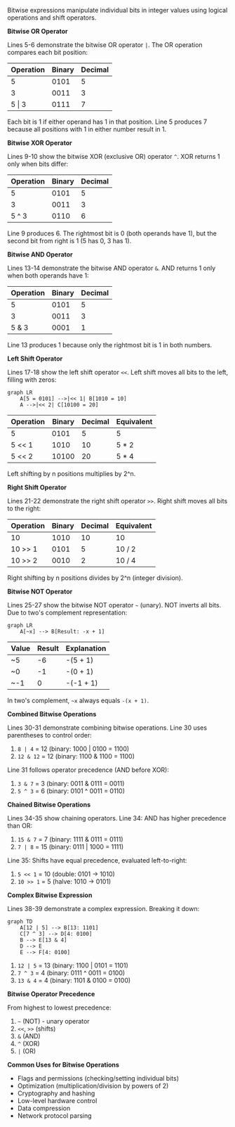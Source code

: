 Bitwise expressions manipulate individual bits in integer values using logical operations and shift operators.

**Bitwise OR Operator**

Lines 5-6 demonstrate the bitwise OR operator `|`. The OR operation compares each bit position:

| Operation | Binary | Decimal |
|-----------|--------|---------|
| 5 | 0101 | 5 |
| 3 | 0011 | 3 |
| 5 \| 3 | 0111 | 7 |

Each bit is 1 if either operand has 1 in that position. Line 5 produces 7 because all positions with 1 in either number result in 1.

**Bitwise XOR Operator**

Lines 9-10 show the bitwise XOR (exclusive OR) operator `^`. XOR returns 1 only when bits differ:

| Operation | Binary | Decimal |
|-----------|--------|---------|
| 5 | 0101 | 5 |
| 3 | 0011 | 3 |
| 5 ^ 3 | 0110 | 6 |

Line 9 produces 6. The rightmost bit is 0 (both operands have 1), but the second bit from right is 1 (5 has 0, 3 has 1).

**Bitwise AND Operator**

Lines 13-14 demonstrate the bitwise AND operator `&`. AND returns 1 only when both operands have 1:

| Operation | Binary | Decimal |
|-----------|--------|---------|
| 5 | 0101 | 5 |
| 3 | 0011 | 3 |
| 5 & 3 | 0001 | 1 |

Line 13 produces 1 because only the rightmost bit is 1 in both numbers.

**Left Shift Operator**

Lines 17-18 show the left shift operator `<<`. Left shift moves all bits to the left, filling with zeros:

```mermaid
graph LR
    A[5 = 0101] -->|<< 1| B[1010 = 10]
    A -->|<< 2| C[10100 = 20]
```

| Operation | Binary | Decimal | Equivalent |
|-----------|--------|---------|------------|
| 5 | 0101 | 5 | 5 |
| 5 << 1 | 1010 | 10 | 5 * 2 |
| 5 << 2 | 10100 | 20 | 5 * 4 |

Left shifting by n positions multiplies by 2^n.

**Right Shift Operator**

Lines 21-22 demonstrate the right shift operator `>>`. Right shift moves all bits to the right:

| Operation | Binary | Decimal | Equivalent |
|-----------|--------|---------|------------|
| 10 | 1010 | 10 | 10 |
| 10 >> 1 | 0101 | 5 | 10 / 2 |
| 10 >> 2 | 0010 | 2 | 10 / 4 |

Right shifting by n positions divides by 2^n (integer division).

**Bitwise NOT Operator**

Lines 25-27 show the bitwise NOT operator `~` (unary). NOT inverts all bits. Due to two's complement representation:

```mermaid
graph LR
    A[~x] --> B[Result: -x + 1]
```

| Value | Result | Explanation |
|-------|--------|-------------|
| ~5 | -6 | -(5 + 1) |
| ~0 | -1 | -(0 + 1) |
| ~-1 | 0 | -(-1 + 1) |

In two's complement, `~x` always equals `-(x + 1)`.

**Combined Bitwise Operations**

Lines 30-31 demonstrate combining bitwise operations. Line 30 uses parentheses to control order:
1. `8 | 4` = 12 (binary: 1000 | 0100 = 1100)
2. `12 & 12` = 12 (binary: 1100 & 1100 = 1100)

Line 31 follows operator precedence (AND before XOR):
1. `3 & 7` = 3 (binary: 0011 & 0111 = 0011)
2. `5 ^ 3` = 6 (binary: 0101 ^ 0011 = 0110)

**Chained Bitwise Operations**

Lines 34-35 show chaining operators. Line 34: AND has higher precedence than OR:
1. `15 & 7` = 7 (binary: 1111 & 0111 = 0111)
2. `7 | 8` = 15 (binary: 0111 | 1000 = 1111)

Line 35: Shifts have equal precedence, evaluated left-to-right:
1. `5 << 1` = 10 (double: 0101 → 1010)
2. `10 >> 1` = 5 (halve: 1010 → 0101)

**Complex Bitwise Expression**

Lines 38-39 demonstrate a complex expression. Breaking it down:

```mermaid
graph TD
    A[12 | 5] --> B[13: 1101]
    C[7 ^ 3] --> D[4: 0100]
    B --> E[13 & 4]
    D --> E
    E --> F[4: 0100]
```

1. `12 | 5` = 13 (binary: 1100 | 0101 = 1101)
2. `7 ^ 3` = 4 (binary: 0111 ^ 0011 = 0100)
3. `13 & 4` = 4 (binary: 1101 & 0100 = 0100)

**Bitwise Operator Precedence**

From highest to lowest precedence:
1. `~` (NOT) - unary operator
2. `<<`, `>>` (shifts)
3. `&` (AND)
4. `^` (XOR)
5. `|` (OR)

**Common Uses for Bitwise Operations**

- Flags and permissions (checking/setting individual bits)
- Optimization (multiplication/division by powers of 2)
- Cryptography and hashing
- Low-level hardware control
- Data compression
- Network protocol parsing
